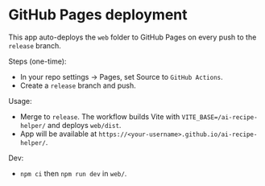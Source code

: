 # GitHub Pages deployment

This app auto-deploys the `web` folder to GitHub Pages on every push to the `release` branch.

Steps (one-time):
- In your repo settings → Pages, set Source to `GitHub Actions`.
- Create a `release` branch and push.

Usage:
- Merge to `release`. The workflow builds Vite with `VITE_BASE=/ai-recipe-helper/` and deploys `web/dist`.
- App will be available at `https://<your-username>.github.io/ai-recipe-helper/`.

Dev:
- `npm ci` then `npm run dev` in `web/`.
